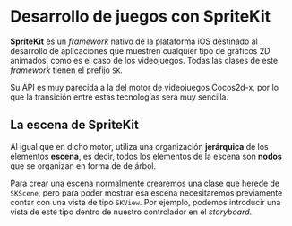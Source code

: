 # Desarrollo de juegos con SpriteKit

**SpriteKit** es un _framework_ nativo de la plataforma iOS destinado al desarrollo de aplicaciones que muestren cualquier tipo de gráficos 2D animados, como es el caso de los videojuegos. Todas las clases de este _framework_ tienen el prefijo `SK`.

Su API es muy parecida a la del motor de videojuegos Cocos2d-x, por lo que la transición entre estas tecnologías será muy sencilla. 

## La escena de SpriteKit

Al igual que en dicho motor, utiliza una organización **jerárquica** de los elementos **escena**, es decir, todos los elementos de la escena son **nodos** que se organizan en forma de de árbol. 

Para crear una escena normalmente crearemos una clase que herede de `SKScene`, pero para poder mostrar esa escena necesitaremos previamente contar con una vista de tipo `SKView`. Por ejemplo, podemos introducir una vista de este tipo dentro de nuestro controlador en el _storyboard_.


